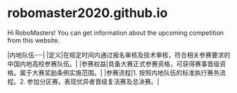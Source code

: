 # robomaster2020.github.io

Hi RoboMasters! You can get information about the upcoming competition from this website.

|内地队伍---|
|定义|在规定时间内通过报名审核及技术审核，符合相关参赛要求的中国内地高校参赛队伍。|
|参赛权益|具备大赛正式参赛资格，可获得赛事晋级资格。属于大赛奖励条例实施范围。|
|参赛流程|1. 按照内地队伍的标准执行赛务流程。2. 参加分区赛，表现优异者晋级复活赛及总决赛。|
